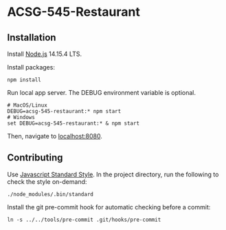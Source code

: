 # ACSG-545-Restaurant

## Installation
Install [Node.js](https://nodejs.org/en/) 14.15.4 LTS.

Install packages:

```
npm install
```

Run local app server.
The DEBUG environment variable is optional.

```
# MacOS/Linux
DEBUG=acsg-545-restaurant:* npm start
# Windows
set DEBUG=acsg-545-restaurant:* & npm start
```

Then, navigate to [localhost:8080](localhost:8080).

## Contributing
Use [Javascript Standard Style](https://standardjs.com/).
In the project directory, run the following to check the style on-demand:

```
./node_modules/.bin/standard
```

Install the git pre-commit hook for automatic checking before a commit:

```
ln -s ../../tools/pre-commit .git/hooks/pre-commit
```
